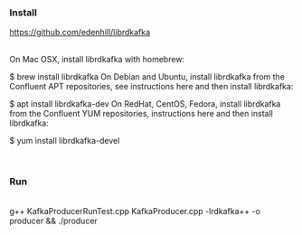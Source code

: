 ### Install
https://github.com/edenhill/librdkafka


<br>
On Mac OSX, install librdkafka with homebrew:

$ brew install librdkafka
On Debian and Ubuntu, install librdkafka from the Confluent APT repositories, see instructions here and then install librdkafka:

$ apt install librdkafka-dev
On RedHat, CentOS, Fedora, install librdkafka from the Confluent YUM repositories, instructions here and then install librdkafka:

$ yum install librdkafka-devel



<br>


### Run
<br>
g++ KafkaProducerRunTest.cpp KafkaProducer.cpp -lrdkafka++ -o producer && ./producer